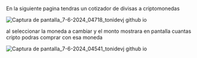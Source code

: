 En la siguiente pagina tendras un cotizador de divisas a criptomonedas

![Captura de pantalla_7-6-2024_04718_tonidevj github io](https://github.com/tonidevj/Cotizador/assets/153125397/1b855cc2-5f72-4a03-873f-a1f555674e6b)


al seleccionar la moneda a cambiar y el monto mostrara en pantalla cuantas cripto podras comprar con esa moneda

![Captura de pantalla_7-6-2024_04541_tonidevj github io](https://github.com/tonidevj/Cotizador/assets/153125397/e2f244c9-00c1-45fe-bd6e-594611209bff)
